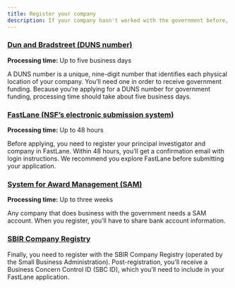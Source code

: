 ```yaml
---
title: Register your company
description: If your company hasn't worked with the government before, you'll need to register with these systems.
---
```

### [Dun and Bradstreet (DUNS number)](https://iupdate.dnb.com/iUpdate/viewiUpdateHome.htm)
**Processing time:** Up to five business days
 
A DUNS number is a unique, nine-digit number that identifies each physical location of your company. You’ll need one in order to receive government funding. Because you’re applying for a DUNS number for government funding, processing time should take about five business days.
 
### [FastLane (NSF’s electronic submission system)](https://www.fastlane.nsf.gov/n1/N1AddInst.html)
**Processing time:** Up to 48 hours
 
Before applying, you need to register your principal investigator and company in FastLane. Within 48 hours, you’ll get a confirmation email with login instructions. We recommend you explore FastLane before submitting your application.
 
 
### [System for Award Management (SAM)](https://www.sam.gov/portal/SAM/##11#1)
**Processing time:** Up to three weeks
 
Any company that does business with the government needs a SAM account. When you register, you’ll have to share bank account information.
 
### [SBIR Company Registry](http://sbir.gov/registration)
Finally, you need to register with the SBIR Company Registry (operated by the Small Business Administration). Post-registration, you’ll receive a Business Concern Control ID (SBC ID), which you’ll need to include in your FastLane application.
